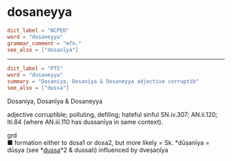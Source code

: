 # dosaneyya

``` toml
dict_label = "NCPED"
word = "dosaneyya"
grammar_comment = "mfn."
see_also = ["dosanīya"]
```

--------------------

``` toml
dict_label = "PTS"
word = "dosaneyya"
summary = "Dosaniya, Dosanīya & Dosaneyya adjective corruptib"
see_also = ["dussa"]
```

Dosaniya, Dosanīya & Dosaneyya

adjective corruptible; polluting, defiling; hateful sinful SN.iv.307; AN.ii.120; Iti.84 (where AN.iii.110 has dussanīya in same context).

grd  
■ formation either to dosa1 or dosa2, but more likely = Sk. \*dūṣanīya = dūṣya (see *[dussa](dussa.md)*2 & dussati) influenced by dveṣaṇīya

